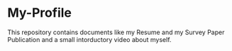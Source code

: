 # My-Profile

This repository contains documents like my Resume and my Survey Paper Publication and a small intorductory video about myself.
